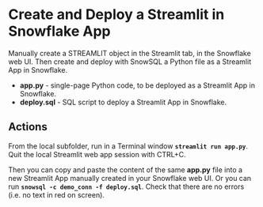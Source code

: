 # Create and Deploy a Streamlit in Snowflake App

Manually create a STREAMLIT object in the Streamlit tab, in the Snowflake web UI. Then create and deploy with SnowSQL a Python file as a Streamlit App in Snowflake.

* **app.py** - single-page Python code, to be deployed as a Streamlit App in Snowflake.
* **deploy.sql** - SQL script to deploy a Streamlit App in Snowflake.

## Actions

From the local subfolder, run in a Terminal window **`streamlit run app.py`**. Quit the local Streamlit web app session with CTRL+C.

Then you can copy and paste the content of the same **app.py** file into a new Streamlit App manually created in your Snowflake web UI. Or you can run **`snowsql -c demo_conn -f deploy.sql`**. Check that there are no errors (i.e. no text in red on screen).